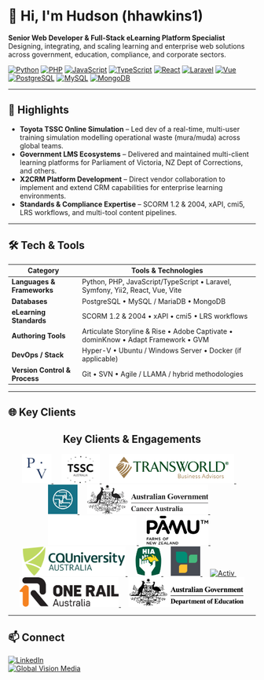 # 👋 Hi, I'm Hudson (hhawkins1)

**Senior Web Developer & Full-Stack eLearning Platform Specialist**  
Designing, integrating, and scaling learning and enterprise web solutions across government, education, compliance, and corporate sectors.

[![Python](https://img.shields.io/badge/Python-3776AB?logo=python&logoColor=white)]() 
[![PHP](https://img.shields.io/badge/PHP-777BB4?logo=php&logoColor=white)]() 
[![JavaScript](https://img.shields.io/badge/JavaScript-F7DF1E?logo=javascript&logoColor=black)]() 
[![TypeScript](https://img.shields.io/badge/TypeScript-3178C6?logo=typescript&logoColor=white)]() 
[![React](https://img.shields.io/badge/React-20232A?logo=react&logoColor=61DAFB)]() 
[![Laravel](https://img.shields.io/badge/Laravel-FF2D20?logo=laravel&logoColor=white)]() 
[![Vue](https://img.shields.io/badge/Vue-4FC08D?logo=vue.js&logoColor=white)]() 
[![PostgreSQL](https://img.shields.io/badge/PostgreSQL-336791?logo=postgresql&logoColor=white)]() 
[![MySQL](https://img.shields.io/badge/MySQL-4479A1?logo=mysql&logoColor=white)]() 
[![MongoDB](https://img.shields.io/badge/MongoDB-47A248?logo=mongodb&logoColor=white)]() 

---

## 🚀 Highlights
- **Toyota TSSC Online Simulation** – Led dev of a real-time, multi-user training simulation modelling operational waste (mura/muda) across global teams.
- **Government LMS Ecosystems** – Delivered and maintained multi-client learning platforms for Parliament of Victoria, NZ Dept of Corrections, and others.
- **X2CRM Platform Development** – Direct vendor collaboration to implement and extend CRM capabilities for enterprise learning environments.
- **Standards & Compliance Expertise** – SCORM 1.2 & 2004, xAPI, cmi5, LRS workflows, and multi-tool content pipelines.

---

## 🛠 Tech & Tools

| Category               | Tools & Technologies                                                          |
|------------------------|--------------------------------------------------------------------------------|
| **Languages & Frameworks** | Python, PHP, JavaScript/TypeScript • Laravel, Symfony, Yii2, React, Vue, Vite |
| **Databases**          | PostgreSQL • MySQL / MariaDB • MongoDB                                         |
| **eLearning Standards**| SCORM 1.2 & 2004 • xAPI • cmi5 • LRS workflows                                |
| **Authoring Tools**    | Articulate Storyline & Rise • Adobe Captivate • dominKnow • Adapt Framework • GVM |
| **DevOps / Stack**     | Hyper-V • Ubuntu / Windows Server • Docker (if applicable)                     |
| **Version Control & Process** | Git • SVN • Agile / LLAMA / hybrid methodologies                          |

---

## 🌐 Key Clients
<h2 align="center">Key Clients & Engagements</h2>

<p align="center">
  <!-- Parliament of Victoria -->
  <a href="https://parliament.vic.gov.au" target="_blank" rel="noopener">
    <img src="https://github.com/hhawkins1/.github/blob/3cdac5d637874d16e7c013bf37be7556dbd72808/profile/assets/pov.jpg" alt="Parliament of Victoria" height="60">
  </a>
  &nbsp;&nbsp;&nbsp;

  <!-- Toyota TSSC -->
  <a href="https://tssc.com.au" target="_blank" rel="noopener">
    <img src="https://github.com/hhawkins1/.github/blob/3cdac5d637874d16e7c013bf37be7556dbd72808/profile/assets/tssc-logo-3-1.png" alt="Toyota TSSC" height="60">
  </a>
  &nbsp;&nbsp;&nbsp;

  <!-- Transworld Business Advisors -->
  <a href="https://tworld.com" target="_blank" rel="noopener">
    <img src="https://github.com/hhawkins1/.github/blob/3cdac5d637874d16e7c013bf37be7556dbd72808/profile/assets/TBALogo_origin.webp" alt="Transworld Business Advisors" height="60">
  </a>
  &nbsp;&nbsp;&nbsp;

  <!-- NZ Department of Corrections -->
  <a href="https://www.corrections.govt.nz" target="_blank" rel="noopener">
    <img src="https://github.com/hhawkins1/.github/blob/3cdac5d637874d16e7c013bf37be7556dbd72808/profile/assets/nzdoc.jpg" alt="NZ Department of Corrections" height="60">
  </a>
  &nbsp;&nbsp;&nbsp;

  <!-- Cancer Australia -->
  <a href="https://www.canceraustralia.gov.au" target="_blank" rel="noopener">
    <img src="https://github.com/hhawkins1/.github/blob/3cdac5d637874d16e7c013bf37be7556dbd72808/profile/assets/ca-logo.png" alt="Cancer Australia" height="60">
  </a>
  &nbsp;&nbsp;&nbsp;

  <!-- Essential Energy -->
  <a href="https://www.essentialenergy.com.au" target="_blank" rel="noopener">
    <img src="https://github.com/hhawkins1/.github/blob/3cdac5d637874d16e7c013bf37be7556dbd72808/profile/assets/ee.svg" alt="Essential Energy" height="60">
  </a>
  &nbsp;&nbsp;&nbsp;

  <!-- Pāmu (Landcorp) -->
  <a href="https://www.pamunewzealand.com" target="_blank" rel="noopener">
    <img src="https://github.com/hhawkins1/.github/blob/3cdac5d637874d16e7c013bf37be7556dbd72808/profile/assets/pamu.svg" alt="Pāmu (Landcorp) New Zealand" height="60">
  </a>
  &nbsp;&nbsp;&nbsp;

  <!-- CQU -->
  <a href="https://www.cqu.edu.au" target="_blank" rel="noopener">
    <img src="https://github.com/hhawkins1/.github/blob/3cdac5d637874d16e7c013bf37be7556dbd72808/profile/assets/cqu-web-logo.svg" alt="Central Queensland University (CQU)" height="60">
  </a>
  &nbsp;&nbsp;&nbsp;

  <!-- HIA -->
  <a href="https://hia.com.au" target="_blank" rel="noopener">
    <img src="https://github.com/hhawkins1/.github/blob/3cdac5d637874d16e7c013bf37be7556dbd72808/profile/assets/hia-logo.svg" alt="Housing Industry Association (HIA)" height="60">
  </a>
  &nbsp;&nbsp;&nbsp;

  <!-- MDANational -->
  <a href="https://www.mdanational.com.au" target="_blank" rel="noopener">
    <img src="https://github.com/hhawkins1/.github/blob/3cdac5d637874d16e7c013bf37be7556dbd72808/profile/assets/mda.png" alt="MDA National" height="60">
  </a>
  &nbsp;&nbsp;&nbsp;

  <!-- Activ (PeopleFluent systems) -->
  <a href="https://www.activ.asn.au" target="_blank" rel="noopener">
    <img src="https://github.com/hhawkins1/.github/blob/3cdac5d637874d16e7c013bf37be7556dbd72808/profile/assets/Active.jpg" alt="Activ" height="60">
  </a>
  &nbsp;&nbsp;&nbsp;

  <!-- One Rail -->
  <a href="https://1rail.com.au" target="_blank" rel="noopener">
    <img src="https://github.com/hhawkins1/.github/blob/3cdac5d637874d16e7c013bf37be7556dbd72808/profile/assets/one-rail-australia.svg" alt="One Rail" height="60">
  </a>
  &nbsp;&nbsp;&nbsp;

  <!-- Dept of Education (Vic) -->
  <a href="https://www.education.vic.gov.au" target="_blank" rel="noopener">
    <img src="https://github.com/hhawkins1/.github/blob/3cdac5d637874d16e7c013bf37be7556dbd72808/profile/assets/doe.png" alt="Department of Education (Vic)" height="60">
  </a>
</p>

---

## 📫 Connect
[![LinkedIn](https://img.shields.io/badge/LinkedIn-0A66C2?logo=linkedin&logoColor=white)](https://www.linkedin.com/in/hudson-hawkins-7a613a18b/)  
[![Global Vision Media](https://img.shields.io/badge/Company-Global%20Vision%20Media-blue)](https://www.globalvision.com.au)
